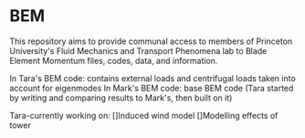 # BEM
This repository aims to provide communal access to members of Princeton University's Fluid Mechanics and Transport Phenomena lab to Blade Element Momentum files, codes, data, and information. 

In Tara's BEM code: contains external loads and centrifugal loads taken into account for eigenmodes
In Mark's BEM code: base BEM code (Tara started by writing and comparing results to Mark's, then built on it)

Tara-currently working on:
[]Induced wind model
[]Modelling effects of tower

